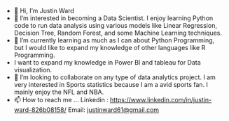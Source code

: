 - 👋 Hi, I’m Justin Ward 
- 👀 I’m interested in becoming a Data Scientist. I enjoy learning Python code to run data analysis using various models like Linear Regression, Decision Tree, Random Forest, and some Machine Learning techniques.
- 🌱 I’m currently learning as much as I can about Python Programming, but I would like to expand my knowledge of other languages like R Programming.
- I want to expand my knowledge in Power BI and tableau for Data visualization.
- 💞️ I’m looking to collaborate on any type of data analytics project. I am very interested in Sports statistics because I am a avid sports fan. I mainly enjoy the NFL and NBA.
- 📫 How to reach me ...
Linkedin : https://www.linkedin.com/in/justin-ward-826b08158/  Email: justinward61@gmail.com

<!---
jward813/jward813 is a ✨ special ✨ repository because its `README.md` (this file) appears on your GitHub profile.
You can click the Preview link to take a look at your changes.
--->
